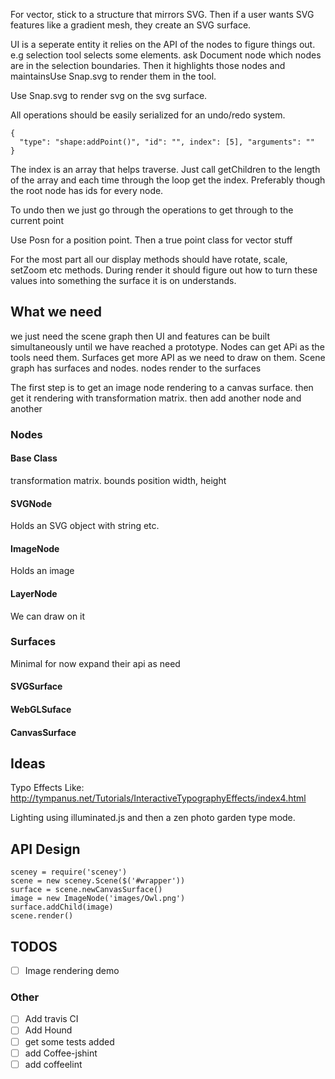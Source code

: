For vector, stick to a structure that mirrors SVG. Then if a user wants SVG features like a gradient mesh, they create an SVG surface.

UI is a seperate entity it relies on the API of the nodes to figure things out.
e.g selection tool selects some elements. ask Document node which nodes are in the selection boundaries.
Then it highlights those nodes and maintainsUse Snap.svg to render  them in the tool.

Use Snap.svg to render svg on the svg surface.

All operations should be easily serialized for an undo/redo system.

    {
      "type": "shape:addPoint()", "id": "", index": [5], "arguments": ""
    }


The index is an array that helps traverse. Just call getChildren to the length of the array and
each time through the loop get the index. Preferably though the root node has ids for every node.

To undo then we just go through the operations to get through to the current point

Use Posn for a position point. Then a true point class for vector stuff

For the most part all our display methods should have rotate, scale, setZoom etc methods. During
render it should figure out how to turn these values into something the surface it is on understands.

## What we need

we just need the scene graph then UI and features can be built simultaneously until we have reached a prototype.
Nodes can get APi as the tools need them.
Surfaces get more API as we need to draw on them.
Scene graph has surfaces and nodes. nodes render to the surfaces

The first step is to get an image node rendering to a canvas surface.
then get it rendering with transformation matrix.
then add another node and another

### Nodes

#### Base Class

transformation matrix.
bounds
position
width, height

#### SVGNode

Holds an SVG object with string etc.

#### ImageNode

Holds an image

#### LayerNode

We can draw on it

### Surfaces

Minimal for now expand their api as need

#### SVGSurface
#### WebGLSuface
#### CanvasSurface

## Ideas

Typo Effects Like:
http://tympanus.net/Tutorials/InteractiveTypographyEffects/index4.html

Lighting using illuminated.js and then a zen photo garden type mode.

## API Design

    sceney = require('sceney')
    scene = new sceney.Scene($('#wrapper'))
    surface = scene.newCanvasSurface()
    image = new ImageNode('images/Owl.png')
    surface.addChild(image)
    scene.render()

## TODOS

- [ ] Image rendering demo

### Other

- [ ] Add travis CI
- [ ] Add Hound
- [ ] get some tests added
- [ ] add Coffee-jshint
- [ ] add coffeelint
